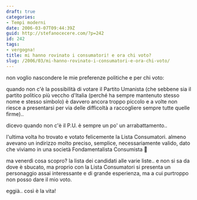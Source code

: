 ```yaml
---
draft: true
categories:
- Tempi moderni
date: 2006-03-07T09:44:39Z
guid: http://stefanocecere.com/?p=242
id: 242
tags:
- vergogna!
title: mi hanno rovinato i consumatori! e ora chi voto?
slug: /2006/03/mi-hanno-rovinato-i-consumatori-e-ora-chi-voto/
---
```


non voglio nascondere le mie preferenze politiche e per chi voto:
  
quando non c'è la possibilità di votare il Partito Umanista (che sebbene sia il partito politico più veccho d'Italia (perché ha sempre mantenuto stesso nome e stesso simbolo) è davvero ancora troppo piccolo e a volte non riesce a presentarsi per via delle difficoltà a raccogliere sempre tutte quelle firme)..
  
dicevo quando non c'è il P.U. è sempre un po' un arrabattamento..
  
l'ultima volta ho trovato e votato felicemente la Lista Consumatori. almeno avevano un indirizzo molto preciso, semplice, necessariamente valido, dato che viviamo in una società Fondamentalista Consumista 🙂

ma venerdì cosa scopro? la lista dei candidati alle varie liste.. e non si sa da dove è sbucato, ma proprio con la Lista Consumatori si presenta un personaggio assai interessante e di grande esperienza, ma a cui purtroppo non posso dare il mio voto.

eggià.. così è la vita!